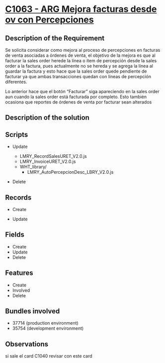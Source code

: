 # [C1063 - ARG Mejora facturas desde ov con Percepciones](https://docs.google.com/document/d/1Png59TUJYHZK8h_obwWwtvpcEv8ywkrI/edit)


## Description of the Requirement

Se solicita considerar como mejora al proceso de percepciones en facturas de venta asociadas a órdenes de venta, el objetivo de la mejora es que al facturar la sales order herede la línea o item de percepción desde la sales order a la factura, pues actualmente no se hereda y se agrega la línea al guardar la factura y esto hace que la sales order quede pendiente de facturar ya que ambas transacciones quedan con líneas de percepción diferentes.


Lo anterior hace que el botón “Facturar” siga apareciendo en la sales order aun cuando la sales order está facturada por completo. Esto también ocasiona que reportes de órdenes de venta por facturar sean alterados



## Description of the solution


## Scripts
+ Update
    + LMRY_RecordSalesURET_V2.0.js
    + LMRY_InvoiceURET_V2.0.js
    + WHT_library/ 
        + LMRY_AutoPercepcionDesc_LBRY_V2.0.js

    
+ Delete

## Records
+ Create
  
        
+ Update
    

## Fields
+ Create
+ Update 
+ Delete

## Features
+ Create
+ Involved
+ Delete

## Bundles involved
+ 37714 (production environment)
+ 35754 (development environment)

## Observations

si sale el card C1040 revisar con este card























